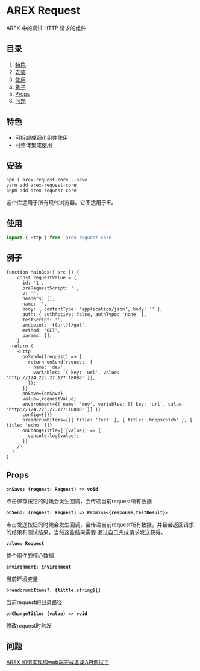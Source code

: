 # AREX Request

AREX 中的调试 HTTP 请求的组件


## 目录

1. [特色](#特色)
2. [安装](#安装)
3. [使用](#使用)
4. [例子](#例子)
5. [Props](#props)
6. [问题](#问题)

## 特色

- 可拆卸成细小组件使用
- 可整体集成使用

## 安装

```
npm i arex-request-core --save
yarn add arex-request-core
pnpm add arex-request-core
```

这个库适用于所有现代浏览器。它不适用于IE。

## 使用

```js
import { Http } from 'arex-request-core'
```

## 例子

```tsx
function MainBox({ src }) {
    const requestValue = {
      id: '1',
      preRequestScript: '',
      v: '',
      headers: [],
      name: '',
      body: { contentType: 'application/json', body: '' },
      auth: { authActive: false, authType: 'none' },
      testScript: '',
      endpoint: '{{url}}/get',
      method: 'GET',
      params: [],
    }
  return (
    <Http
      onSend={(request) => {
        return onSend(request, {
          name: 'dev',
          variables: [{ key: 'url', value: 'http://124.223.27.177:18080' }],
        });
      }}
      onSave={onSave}
      value={requestValue}
      environment={{ name: 'dev', variables: [{ key: 'url', value: 'http://124.223.27.177:18080' }] }}
      config={{}}
      breadcrumbItems={[{ title: 'Test' }, { title: 'hoppscotch' }, { title: 'echo' }]}
      onChangeTitle={({value}) => {
        console.log(value);
      }}
    />
  )
}
```

## Props

**`onSave: (request: Request) => void`**

点击保存按钮的时候会发生回调，会传递当前request所有数据

**`onSend: (request: Request) => Promise<{response,testResult}>`**

点击发送按钮的时候会发生回调，会传递当前request所有数据。并且会返回请求的结果和测试结果，当然这些结果需要
通过自己完成请求发送获得。


**`value: Request`**

整个组件的核心数据

**`environment: Environment`**

当前环境变量

**`breadcrumbItems?: {tittle:string}[]`**

当前request的目录路径

**`onChangeTitle: (value) => void`**

修改request时触发


## 问题

[AREX 如何实现纯web端完成各类API调试？](./how-to-complete-debugging.md)
